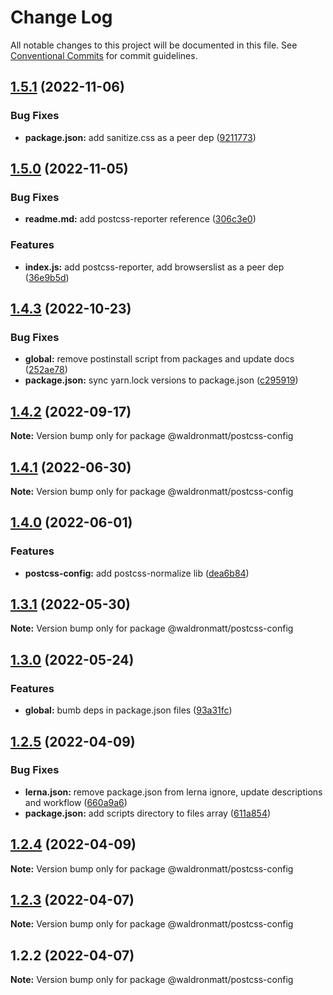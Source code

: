 # Change Log

All notable changes to this project will be documented in this file.
See [Conventional Commits](https://conventionalcommits.org) for commit guidelines.

## [1.5.1](https://github.com/waldronmatt/shareable-configs/compare/@waldronmatt/postcss-config@1.5.0...@waldronmatt/postcss-config@1.5.1) (2022-11-06)

### Bug Fixes

- **package.json:** add sanitize.css as a peer dep ([9211773](https://github.com/waldronmatt/shareable-configs/commit/9211773a098fe4c9ad8de1aea0fe88dac29e7016))

## [1.5.0](https://github.com/waldronmatt/shareable-configs/compare/@waldronmatt/postcss-config@1.4.3...@waldronmatt/postcss-config@1.5.0) (2022-11-05)

### Bug Fixes

- **readme.md:** add postcss-reporter reference ([306c3e0](https://github.com/waldronmatt/shareable-configs/commit/306c3e07a16056408f455f1f82029f4f37aa822c))

### Features

- **index.js:** add postcss-reporter, add browserslist as a peer dep ([36e9b5d](https://github.com/waldronmatt/shareable-configs/commit/36e9b5df30cabb673332afe4b54369d7a8efd5f1))

## [1.4.3](https://github.com/waldronmatt/shareable-configs/compare/@waldronmatt/postcss-config@1.4.2...@waldronmatt/postcss-config@1.4.3) (2022-10-23)

### Bug Fixes

- **global:** remove postinstall script from packages and update docs ([252ae78](https://github.com/waldronmatt/shareable-configs/commit/252ae787ec89902f130ee28d2af63255fdfabb4d))
- **package.json:** sync yarn.lock versions to package.json ([c295919](https://github.com/waldronmatt/shareable-configs/commit/c295919e8cd1fbbd7965fe67d0188e0d657b6427))

## [1.4.2](https://github.com/waldronmatt/shareable-configs/compare/@waldronmatt/postcss-config@1.4.1...@waldronmatt/postcss-config@1.4.2) (2022-09-17)

**Note:** Version bump only for package @waldronmatt/postcss-config

## [1.4.1](https://github.com/waldronmatt/shareable-configs/compare/@waldronmatt/postcss-config@1.4.0...@waldronmatt/postcss-config@1.4.1) (2022-06-30)

**Note:** Version bump only for package @waldronmatt/postcss-config

## [1.4.0](https://github.com/waldronmatt/shareable-configs/compare/@waldronmatt/postcss-config@1.3.1...@waldronmatt/postcss-config@1.4.0) (2022-06-01)

### Features

- **postcss-config:** add postcss-normalize lib ([dea6b84](https://github.com/waldronmatt/shareable-configs/commit/dea6b843506c556129c80658a5046a75e1bad38e))

## [1.3.1](https://github.com/waldronmatt/shareable-configs/compare/@waldronmatt/postcss-config@1.3.0...@waldronmatt/postcss-config@1.3.1) (2022-05-30)

**Note:** Version bump only for package @waldronmatt/postcss-config

## [1.3.0](https://github.com/waldronmatt/shareable-configs/compare/@waldronmatt/postcss-config@1.2.5...@waldronmatt/postcss-config@1.3.0) (2022-05-24)

### Features

- **global:** bumb deps in package.json files ([93a31fc](https://github.com/waldronmatt/shareable-configs/commit/93a31fc22c3fa646b0b037af65193a0ef1a3a1c6))

## [1.2.5](https://github.com/waldronmatt/shareable-configs/compare/@waldronmatt/postcss-config@1.2.4...@waldronmatt/postcss-config@1.2.5) (2022-04-09)

### Bug Fixes

- **lerna.json:** remove package.json from lerna ignore, update descriptions and workflow ([660a9a6](https://github.com/waldronmatt/shareable-configs/commit/660a9a60858863dca1d4b87cb0a3c49ffd2186b6))
- **package.json:** add scripts directory to files array ([611a854](https://github.com/waldronmatt/shareable-configs/commit/611a8546f5c398404e5f226d61b5b42939944cc9))

## [1.2.4](https://github.com/waldronmatt/shareable-configs/compare/@waldronmatt/postcss-config@1.2.3...@waldronmatt/postcss-config@1.2.4) (2022-04-09)

**Note:** Version bump only for package @waldronmatt/postcss-config

## [1.2.3](https://github.com/waldronmatt/shareable-configs/compare/@waldronmatt/postcss-config@1.2.2...@waldronmatt/postcss-config@1.2.3) (2022-04-07)

**Note:** Version bump only for package @waldronmatt/postcss-config

## 1.2.2 (2022-04-07)

**Note:** Version bump only for package @waldronmatt/postcss-config
